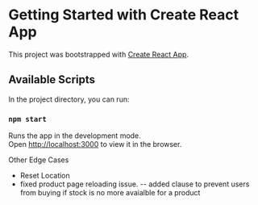 # Getting Started with Create React App

This project was bootstrapped with [Create React App](https://github.com/facebook/create-react-app).

## Available Scripts

In the project directory, you can run:

### `npm start`

Runs the app in the development mode.\
Open [http://localhost:3000](http://localhost:3000) to view it in the browser.


Other Edge Cases
- Reset Location
- fixed product page reloading issue.
-- added clause to prevent users from buying if stock is no more avaialble for a product


<!-- CODE ADD TO CART POPUP and remove popup -->
<!-- - Set Limit according to stock -->
<!-- Check on mobile if there's enough space when at bottom -->
<!-- whenever you add to cart or when product is out of stock, let the popup show -->
<!-- Insert a logo in the head tag -->
<!-- Change the Theme colour to fit the app -->
<!-- The serach bar should be able to work everywhere else too -->
<!-- SHould be able to saerch from every page -->
<!-- Check for stcoks too when adding -->